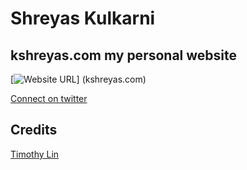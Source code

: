 <!-- ![tailwind-nextjs-banner](/public/static/images/twitter-card.png) -->

# Shreyas Kulkarni

## kshreyas.com my personal website

[![Website URL](https://kshreyas-com.vercel.app/)] (kshreyas.com)

[Connect on twitter](https://twitter.com/shreyask3004)

## Credits

[Timothy Lin](https://www.timrlx.com)
